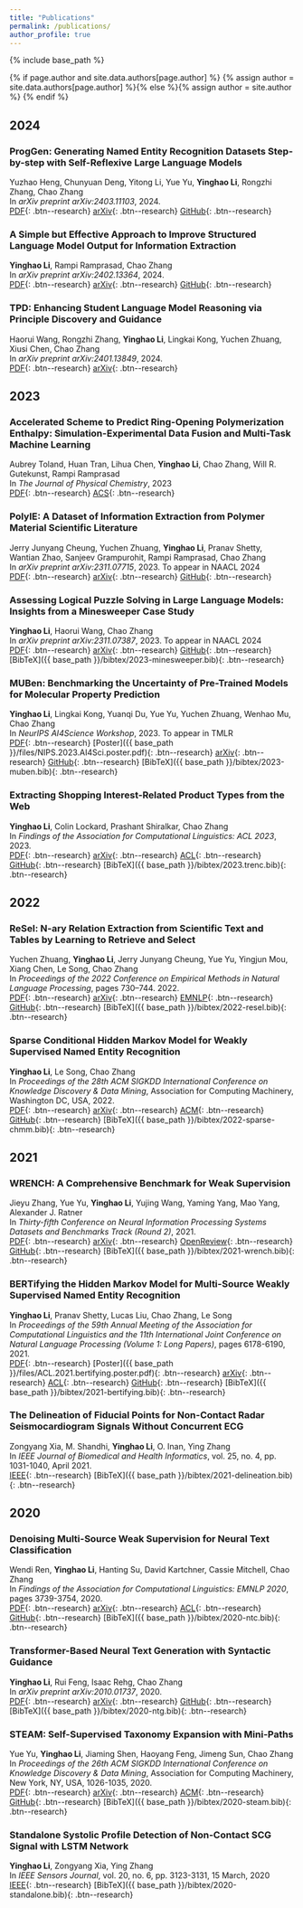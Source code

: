 ```yaml
---
title: "Publications"
permalink: /publications/
author_profile: true
---
```


{% include base_path %}

{% if page.author and site.data.authors[page.author] %}
  {% assign author = site.data.authors[page.author] %}{% else %}{% assign author = site.author %}
{% endif %}

2024
---

### ProgGen: Generating Named Entity Recognition Datasets Step-by-step with Self-Reflexive Large Language Models
Yuzhao Heng, Chunyuan Deng, Yitong Li, Yue Yu, **Yinghao Li**, Rongzhi Zhang, Chao Zhang  
In *arXiv preprint arXiv:2403.11103*, 2024.  
[<i class="fas fa-fw fa-file-pdf" aria-hidden="true"></i>PDF](https://arxiv.org/pdf/2403.11103.pdf){: .btn--research}
[<i class="ai-fw ai ai-arxiv"></i>arXiv](https://arxiv.org/abs/s2403.11103){: .btn--research}
[<i class="fab fa-fw fa-github"></i>GitHub](https://github.com/StefanHeng/ProgGen){: .btn--research}

### A Simple but Effective Approach to Improve Structured Language Model Output for Information Extraction
**Yinghao Li**, Rampi Ramprasad, Chao Zhang  
In *arXiv preprint arXiv:2402.13364*, 2024.  
[<i class="fas fa-fw fa-file-pdf" aria-hidden="true"></i>PDF](https://arxiv.org/pdf/2402.13364.pdf){: .btn--research}
[<i class="ai-fw ai ai-arxiv"></i>arXiv](https://arxiv.org/abs/2402.13364){: .btn--research}
[<i class="fab fa-fw fa-github"></i>GitHub](https://github.com/Yinghao-Li/GnO-IE){: .btn--research}

### TPD: Enhancing Student Language Model Reasoning via Principle Discovery and Guidance
Haorui Wang, Rongzhi Zhang, **Yinghao Li**, Lingkai Kong, Yuchen Zhuang, Xiusi Chen, Chao Zhang  
In *arXiv preprint arXiv:2401.13849*, 2024.  
[<i class="fas fa-fw fa-file-pdf" aria-hidden="true"></i>PDF](https://arxiv.org/pdf/2401.13849.pdf){: .btn--research}
[<i class="ai-fw ai ai-arxiv"></i>arXiv](https://arxiv.org/abs/2401.13849){: .btn--research}

2023
---

### Accelerated Scheme to Predict Ring-Opening Polymerization Enthalpy: Simulation-Experimental Data Fusion and Multi-Task Machine Learning
Aubrey Toland, Huan Tran, Lihua Chen, **Yinghao Li**, Chao Zhang, Will R. Gutekunst, Rampi Ramprasad  
In *The Journal of Physical Chemistry*, 2023  
[<i class="fas fa-fw fa-file-pdf" aria-hidden="true"></i>PDF](https://pubs.acs.org/doi/epdf/10.1021/acs.jpca.3c05870){: .btn--research}
[<i class="fas fa-fw fa-link" aria-hidden="true"></i>ACS](https://pubs.acs.org/doi/10.1021/acs.jpca.3c05870#){: .btn--research}

### PolyIE: A Dataset of Information Extraction from Polymer Material Scientific Literature
Jerry Junyang Cheung, Yuchen Zhuang, **Yinghao Li**, Pranav Shetty, Wantian Zhao, Sanjeev Grampurohit, Rampi Ramprasad, Chao Zhang  
In *arXiv preprint arXiv:2311.07715*, 2023. To appear in NAACL 2024  
[<i class="fas fa-fw fa-file-pdf" aria-hidden="true"></i>PDF](https://arxiv.org/pdf/2311.07715.pdf){: .btn--research}
[<i class="ai-fw ai ai-arxiv"></i>arXiv](https://arxiv.org/abs/2311.07715){: .btn--research}
[<i class="fab fa-fw fa-github"></i>GitHub](https://github.com/jerry3027/PolyIE){: .btn--research}

### Assessing Logical Puzzle Solving in Large Language Models: Insights from a Minesweeper Case Study
**Yinghao Li**, Haorui Wang, Chao Zhang  
In *arXiv preprint arXiv:2311.07387*, 2023. To appear in NAACL 2024  
[<i class="fas fa-fw fa-file-pdf" aria-hidden="true"></i>PDF](https://arxiv.org/pdf/2311.07387.pdf){: .btn--research}
[<i class="ai-fw ai ai-arxiv"></i>arXiv](https://arxiv.org/abs/2311.07387){: .btn--research}
[<i class="fab fa-fw fa-github"></i>GitHub](https://github.com/Yinghao-Li/Minesweeper-for-LLM){: .btn--research}
[<i class="fas fa-fw fa-file"></i>BibTeX]({{ base_path }}/bibtex/2023-minesweeper.bib){: .btn--research}

### MUBen: Benchmarking the Uncertainty of Pre-Trained Models for Molecular Property Prediction
**Yinghao Li**, Lingkai Kong, Yuanqi Du, Yue Yu, Yuchen Zhuang, Wenhao Mu, Chao Zhang  
In *NeurIPS AI4Science Workshop*, 2023. To appear in TMLR  
[<i class="fas fa-fw fa-file-pdf" aria-hidden="true"></i>PDF](https://arxiv.org/pdf/2306.10060.pdf){: .btn--research}
[<i class="fas fa-fw fa-file-pdf" aria-hidden="true"></i>Poster]({{ base_path }}/files/NIPS.2023.AI4Sci.poster.pdf){: .btn--research}
[<i class="ai-fw ai ai-arxiv"></i>arXiv](https://arxiv.org/abs/2306.10060){: .btn--research}
[<i class="fab fa-fw fa-github"></i>GitHub](https://github.com/Yinghao-Li/UncertaintyBenchmark){: .btn--research}
[<i class="fas fa-fw fa-file"></i>BibTeX]({{ base_path }}/bibtex/2023-muben.bib){: .btn--research}

### Extracting Shopping Interest-Related Product Types from the Web
**Yinghao Li**, Colin Lockard, Prashant Shiralkar, Chao Zhang  
In *Findings of the Association for Computational Linguistics: ACL 2023*, 2023.  
[<i class="fas fa-fw fa-file-pdf" aria-hidden="true"></i>PDF](https://arxiv.org/pdf/2305.14549.pdf){: .btn--research}
[<i class="ai-fw ai ai-arxiv"></i>arXiv](https://arxiv.org/abs/2305.14549){: .btn--research}
[<i class="fas fa-fw fa-link" aria-hidden="true"></i>ACL](https://aclanthology.org/2023.findings-acl.474/){: .btn--research}
[<i class="fab fa-fw fa-github"></i>GitHub](https://github.com/Yinghao-Li/WebIE){: .btn--research}
[<i class="fas fa-fw fa-file"></i>BibTeX]({{ base_path }}/bibtex/2023.trenc.bib){: .btn--research}


2022
---
### ReSel: N-ary Relation Extraction from Scientific Text and Tables by Learning to Retrieve and Select
Yuchen Zhuang, **Yinghao Li**, Jerry Junyang Cheung, Yue Yu, Yingjun Mou, Xiang Chen, Le Song, Chao Zhang  
In *Proceedings of the 2022 Conference on Empirical Methods in Natural Language Processing*, pages 730–744. 2022.  
[<i class="fas fa-fw fa-file-pdf" aria-hidden="true"></i>PDF](https://arxiv.org/pdf/2210.14427.pdf){: .btn--research}
[<i class="ai-fw ai ai-arxiv"></i>arXiv](https://arxiv.org/abs/2210.14427){: .btn--research}
[<i class="fas fa-fw fa-link" aria-hidden="true"></i>EMNLP](https://aclanthology.org/2022.emnlp-main.46/){: .btn--research}
[<i class="fab fa-fw fa-github"></i>GitHub](https://github.com/night-chen/ReSel){: .btn--research}
[<i class="fas fa-fw fa-file"></i>BibTeX]({{ base_path }}/bibtex/2022-resel.bib){: .btn--research}

### Sparse Conditional Hidden Markov Model for Weakly Supervised Named Entity Recognition
**Yinghao Li**, Le Song, Chao Zhang  
In *Proceedings of the 28th ACM SIGKDD International Conference on Knowledge Discovery & Data Mining*, Association for Computing Machinery, Washington DC, USA, 2022.  
[<i class="fas fa-fw fa-file-pdf" aria-hidden="true"></i>PDF](https://arxiv.org/pdf/2205.14228.pdf){: .btn--research}
[<i class="ai-fw ai ai-arxiv"></i>arXiv](https://arxiv.org/abs/2205.14228){: .btn--research}
[<i class="ai-fw ai ai-acm"></i>ACM](https://dl.acm.org/doi/10.1145/3534678.3539247){: .btn--research}
[<i class="fab fa-fw fa-github"></i>GitHub](https://github.com/Yinghao-Li/Sparse-CHMM){: .btn--research}
[<i class="fas fa-fw fa-file"></i>BibTeX]({{ base_path }}/bibtex/2022-sparse-chmm.bib){: .btn--research}


2021
---

### WRENCH: A Comprehensive Benchmark for Weak Supervision
Jieyu Zhang, Yue Yu, **Yinghao Li**, Yujing Wang, Yaming Yang, Mao Yang, Alexander J. Ratner  
In *Thirty-fifth Conference on Neural Information Processing Systems Datasets and Benchmarks Track (Round 2)*, 2021.  
[<i class="fas fa-fw fa-file-pdf" aria-hidden="true"></i>PDF](https://arxiv.org/pdf/2109.11377.pdf){: .btn--research}
[<i class="ai-fw ai ai-arxiv"></i>arXiv](https://arxiv.org/abs/2109.11377){: .btn--research}
[<i class="fas fa-fw fa-link" aria-hidden="true"></i>OpenReview](https://openreview.net/forum?id=Q9SKS5k8io){: .btn--research}
[<i class="fab fa-fw fa-github"></i>GitHub](https://github.com/JieyuZ2/wrench){: .btn--research}
[<i class="fas fa-fw fa-file"></i>BibTeX]({{ base_path }}/bibtex/2021-wrench.bib){: .btn--research}


### BERTifying the Hidden Markov Model for Multi-Source Weakly Supervised Named Entity Recognition
**Yinghao Li**, Pranav Shetty, Lucas Liu, Chao Zhang, Le Song  
In *Proceedings of the 59th Annual Meeting of the Association for Computational Linguistics and the 11th International Joint Conference on Natural Language Processing (Volume 1: Long Papers)*, pages 6178-6190, 2021.  
[<i class="fas fa-fw fa-file-pdf" aria-hidden="true"></i>PDF](https://aclanthology.org/2021.acl-long.482.pdf){: .btn--research}
[<i class="fas fa-fw fa-file-pdf" aria-hidden="true"></i>Poster]({{ base_path }}/files/ACL.2021.bertifying.poster.pdf){: .btn--research}
[<i class="ai-fw ai ai-arxiv"></i>arXiv](https://arxiv.org/abs/2105.12848){: .btn--research}
[<i class="fas fa-fw fa-link" aria-hidden="true"></i>ACL](https://aclanthology.org/2021.acl-long.482){: .btn--research}
[<i class="fab fa-fw fa-github"></i>GitHub](https://github.com/Yinghao-Li/CHMM-ALT){: .btn--research}
[<i class="fas fa-fw fa-file"></i>BibTeX]({{ base_path }}/bibtex/2021-bertifying.bib){: .btn--research}


### The Delineation of Fiducial Points for Non-Contact Radar Seismocardiogram Signals Without Concurrent ECG
Zongyang Xia, M. Shandhi, **Yinghao Li**, O. Inan, Ying Zhang  
In *IEEE Journal of Biomedical and Health Informatics*, vol. 25, no. 4, pp. 1031-1040, April 2021.  
[<i class="ai-fw ai ai-ieee"></i>IEEE](https://ieeexplore.ieee.org/document/9143413){: .btn--research}
[<i class="fas fa-fw fa-file"></i>BibTeX]({{ base_path }}/bibtex/2021-delineation.bib){: .btn--research}


2020
---

### Denoising Multi-Source Weak Supervision for Neural Text Classification
Wendi Ren, **Yinghao Li**, Hanting Su, David Kartchner, Cassie Mitchell, Chao Zhang  
In *Findings of the Association for Computational Linguistics: EMNLP 2020*, pages 3739-3754, 2020.  
[<i class="fas fa-fw fa-file-pdf" aria-hidden="true"></i>PDF](https://aclanthology.org/2020.findings-emnlp.334.pdf){: .btn--research}
[<i class="ai-fw ai ai-arxiv"></i>arXiv](https://arxiv.org/abs/2010.04582){: .btn--research}
[<i class="fas fa-fw fa-link" aria-hidden="true"></i>ACL](https://aclanthology.org/2020.findings-emnlp.334){: .btn--research}
[<i class="fab fa-fw fa-github"></i>GitHub](https://github.com/weakrules/Denoise-multi-weak-sources){: .btn--research}
[<i class="fas fa-fw fa-file"></i>BibTeX]({{ base_path }}/bibtex/2020-ntc.bib){: .btn--research}


### Transformer-Based Neural Text Generation with Syntactic Guidance
**Yinghao Li**, Rui Feng, Isaac Rehg, Chao Zhang  
In *arXiv preprint arXiv:2010.01737*, 2020.  
[<i class="fas fa-fw fa-file-pdf" aria-hidden="true"></i>PDF](https://arxiv.org/pdf/2010.01737.pdf){: .btn--research}
[<i class="ai-fw ai ai-arxiv"></i>arXiv](https://arxiv.org/abs/2010.01737){: .btn--research}
[<i class="fab fa-fw fa-github"></i>GitHub](https://github.com/Yinghao-Li/GuiGen){: .btn--research}
[<i class="fas fa-fw fa-file"></i>BibTeX]({{ base_path }}/bibtex/2020-ntg.bib){: .btn--research}


### STEAM: Self-Supervised Taxonomy Expansion with Mini-Paths
Yue Yu, **Yinghao Li**, Jiaming Shen, Haoyang Feng, Jimeng Sun, Chao Zhang  
In *Proceedings of the 26th ACM SIGKDD International Conference on Knowledge Discovery & Data Mining*, Association for Computing Machinery, New York, NY, USA, 1026-1035, 2020.  
[<i class="fas fa-fw fa-file-pdf" aria-hidden="true"></i>PDF](https://dl.acm.org/doi/pdf/10.1145/3394486.3403145){: .btn--research}
[<i class="ai-fw ai ai-arxiv"></i>arXiv](https://arxiv.org/abs/2006.10217){: .btn--research}
[<i class="ai-fw ai ai-acm"></i>ACM](https://dl.acm.org/doi/abs/10.1145/3394486.3403145){: .btn--research}
[<i class="fab fa-fw fa-github"></i>GitHub](https://github.com/yueyu1030/STEAM){: .btn--research}
[<i class="fas fa-fw fa-file"></i>BibTeX]({{ base_path }}/bibtex/2020-steam.bib){: .btn--research}


### Standalone Systolic Profile Detection of Non-Contact SCG Signal with LSTM Network
**Yinghao Li**, Zongyang Xia, Ying Zhang  
In *IEEE Sensors Journal*, vol. 20, no. 6, pp. 3123-3131, 15 March, 2020  
[<i class="ai-fw ai ai-ieee"></i>IEEE](https://ieeexplore.ieee.org/document/8920010){: .btn--research}
[<i class="fas fa-fw fa-file"></i>BibTeX]({{ base_path }}/bibtex/2020-standalone.bib){: .btn--research}

